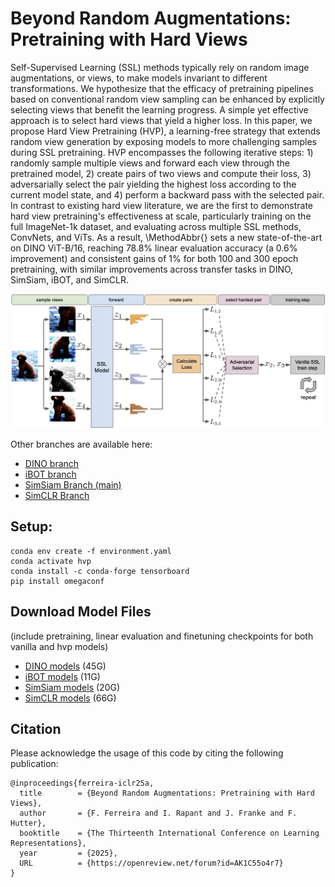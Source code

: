 # Beyond Random Augmentations: Pretraining with Hard Views

Self-Supervised Learning (SSL) methods typically rely on random image augmentations, or views, to make models invariant to different transformations. We hypothesize that the efficacy of pretraining pipelines based on conventional random view sampling can be enhanced by explicitly selecting views that benefit the learning progress. A simple yet effective approach is to select hard views that yield a higher loss. In this paper, we propose Hard View Pretraining (HVP), a learning-free strategy that extends random view generation by exposing models to more challenging samples during SSL pretraining. HVP encompasses the following iterative steps: 1) randomly sample multiple views and forward each view through the pretrained model, 2) create pairs of two views and compute their loss, 3) adversarially select the pair yielding the highest loss according to the current model state, and 4) perform a backward pass with the selected pair. In contrast to existing hard view literature, we are the first to demonstrate hard view pretraining's effectiveness at scale, particularly training on the full ImageNet-1k dataset, and evaluating across multiple SSL methods, ConvNets, and ViTs. As a result, \MethodAbbr{} sets a new state-of-the-art on DINO ViT-B/16, reaching 78.8\% linear evaluation accuracy (a 0.6% improvement) and consistent gains of 1% for both 100 and 300 epoch pretraining, with similar improvements across transfer tasks in DINO, SimSiam, iBOT, and SimCLR.

![HVP Method](method.png)



Other branches are available here:
- [DINO branch](https://github.com/automl/hvp/tree/dino)
- [iBOT branch](https://github.com/automl/hvp/tree/ibot)
- [SimSiam Branch (main)](https://github.com/automl/hvp/)
- [SimCLR Branch](https://github.com/automl/hvp/tree/simclr)

## Setup:
```
conda env create -f environment.yaml
conda activate hvp
conda install -c conda-forge tensorboard
pip install omegaconf
```

## Download Model Files
(include pretraining, linear evaluation and finetuning checkpoints for both vanilla and hvp models)
- [DINO models](https://bit.ly/4dirXw1) (45G)
- [iBOT models](https://bit.ly/3WBEiGc) (11G)
- [SimSiam models](https://bit.ly/3WG2p5x) (20G)
- [SimCLR models](https://bit.ly/3LE64eL) (66G)

## Citation
Please acknowledge the usage of this code by citing the following publication:

```
@inproceedings{ferreira-iclr25a,
  title        = {Beyond Random Augmentations: Pretraining with Hard Views},
  author       = {F. Ferreira and I. Rapant and J. Franke and F. Hutter},
  booktitle    = {The Thirteenth International Conference on Learning Representations},
  year         = {2025},
  URL          = {https://openreview.net/forum?id=AK1C55o4r7}
}
```
